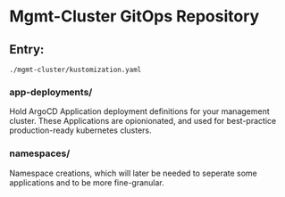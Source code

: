 # Mgmt-Cluster GitOps Repository

## Entry:

`./mgmt-cluster/kustomization.yaml`

### app-deployments/

Hold ArgoCD Application deployment definitions for your management
cluster.
These Applications are opionionated, and used for best-practice production-ready
kubernetes clusters.

### namespaces/

Namespace creations, which will later be needed to seperate some applications and to be more 
fine-granular.